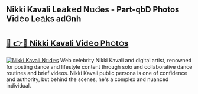 ## Nikki Kavali Le𝚊k𝚎d N𝚞𝚍es - Part-qbD Photos Vid𝚎o Le𝚊ks adGnh

# <h2><a href="http://fbfvv2q.evod.top/?m=Nikki+Kavali">🔗 👉🔴 Nikki Kavali Vid𝚎o Ph𝚘t𝚘s</a></h2>

[![Nikki Kavali N𝚞d𝚎s](https://i.imgur.com/8V9OHl7.gif)](http://fbfvv2q.evod.top/?m=Nikki+Kavali)
Web celebrity Nikki Kavali and digital artist, renowned for posting dance and lifestyle content through solo and collaborative dance routines and brief videos. Nikki Kavali public persona is one of confidence and authority, but behind the scenes, he's a complex and nuanced individual. 
